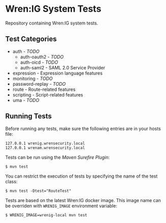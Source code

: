 # Wren:IG System Tests

Repository containing Wren:IG system tests.

## Test Categories

* auth - _TODO_
  * auth-oauth2 - _TODO_
  * auth-oicd - _TODO_
  * auth-saml2 - SAML 2.0 Service Provider
* expression - Expression language features
* monitoring - _TODO_
* password-replay - _TODO_
* route - Route-related features
* scripting - Script-related features
* uma - _TODO_

## Running Tests

Before running any tests, make sure the following entries are in your hosts file:

```console
127.0.0.1 wrenig.wrensecurity.local
127.0.0.1 wrenam.wrensecurity.local
```

Tests can be run using the _Maven Surefire Plugin_:

```console
$ mvn test
```

You can restrict the execution of tests by specifying the name of the test class:

```console
$ mvn test -Dtest="RouteTest"
```

Tests are based on the latest Wren:IG docker image. This image name can be overriden
with `WRENIG_IMAGE` environment variable:

```console
$ WRENIG_IMAGE=wrenig-local mvn test
```
